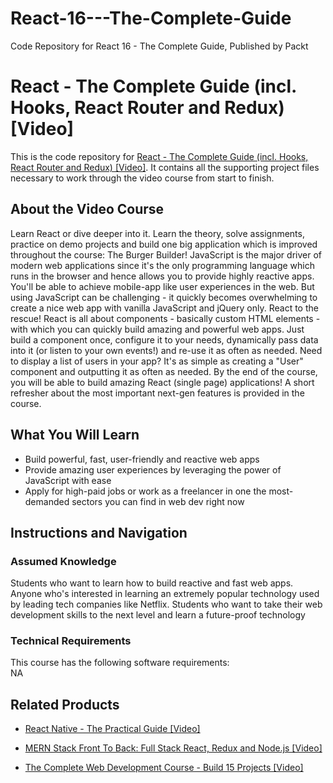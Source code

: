 # React-16---The-Complete-Guide
Code Repository for React 16 - The Complete Guide, Published by Packt
# React - The Complete Guide (incl. Hooks, React Router and Redux) [Video]
This is the code repository for [React - The Complete Guide (incl. Hooks, React Router and Redux) [Video]](https://www.packtpub.com/application-development/react-complete-guide-incl-hooks-react-router-and-redux-video). It contains all the supporting project files necessary to work through the video course from start to finish.
## About the Video Course
Learn React or dive deeper into it. Learn the theory, solve assignments, practice on demo projects and build one big application which is improved throughout the course: The Burger Builder! JavaScript is the major driver of modern web applications since it's the only programming language which runs in the browser and hence allows you to provide highly reactive apps. You'll be able to achieve mobile-app like user experiences in the web. But using JavaScript can be challenging - it quickly becomes overwhelming to create a nice web app with vanilla JavaScript and jQuery only. React to the rescue! React is all about components - basically custom HTML elements - with which you can quickly build amazing and powerful web apps. Just build a component once, configure it to your needs, dynamically pass data into it (or listen to your own events!) and re-use it as often as needed. Need to display a list of users in your app? It's as simple as creating a "User" component and outputting it as often as needed. By the end of the course, you will be able to build amazing React (single page) applications! A short refresher about the most important next-gen features is provided in the course.
<H2>What You Will Learn</H2>
<DIV class=book-info-will-learn-text>
<UL>
<LI>Build powerful, fast, user-friendly and reactive web apps
<LI>Provide amazing user experiences by leveraging the power of JavaScript with ease
<LI>Apply for high-paid jobs or work as a freelancer in one the most-demanded sectors you can find in web dev right now</LI></UL></DIV>

## Instructions and Navigation
### Assumed Knowledge
Students who want to learn how to build reactive and fast web apps. Anyone who's interested in learning an extremely popular technology used by leading tech companies like Netflix. Students who want to take their web development skills to the next level and learn a future-proof technology
### Technical Requirements
This course has the following software requirements:<br/>
NA

## Related Products
* [React Native - The Practical Guide [Video]](https://www.packtpub.com/web-development/react-native-practical-guide-video)

* [MERN Stack Front To Back: Full Stack React, Redux and Node.js [Video]](https://www.packtpub.com/networking-and-servers/mern-stack-front-back-full-stack-react-redux-and-nodejs-video)

* [The Complete Web Development Course - Build 15 Projects [Video]](https://www.packtpub.com/web-development/complete-web-development-course-build-15-projects-video)

